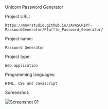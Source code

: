 Unicorn Password Generator

Project URL:

    https://mmvrstudio.github.io/JAVASCRIPT-PasswordGenerator/Fluffle_Password_Generator/



Project name:

    Password Generator

Project type:

    Web application
   

Programming languages:

    HTML, CSS and Javascript


Screenshot:

![Screenshot 01](https://user-images.githubusercontent.com/65464431/149572926-7be4cd8d-1b7f-4501-9c1c-6b4b0b6327f1.png)



